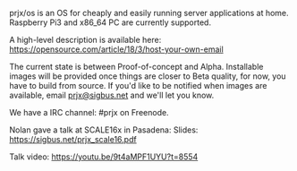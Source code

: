 prjx/os is an OS for cheaply and easily running server applications at home.  Raspberry Pi3 and x86_64 PC are currently supported.

A high-level description is available here:
https://opensource.com/article/18/3/host-your-own-email

The current state is between Proof-of-concept and Alpha.  Installable images will be provided once things are closer to Beta quality, for now, you have to build from source.  If you'd like to be notified when images are available, email prjx@sigbus.net and we'll let you know.

We have a IRC channel: #prjx on Freenode.

Nolan gave a talk at SCALE16x in Pasadena:
Slides:
https://sigbus.net/prjx_scale16.pdf

Talk video:
https://youtu.be/9t4aMPF1UYU?t=8554